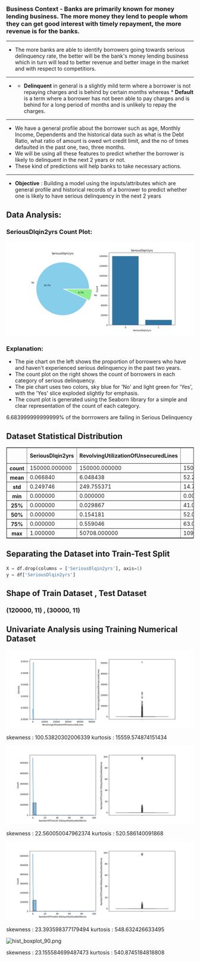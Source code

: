 ### Business Context - Banks are primarily known for money lending business. The more money they lend to people whom they can get good interest with timely repayment, the more revenue is for the banks.
* **
* The more banks are able to identify borrowers going towards serious delinquency rate, the better will be the bank's money lending business which in turn will lead to better revenue and better image in the market and with respect to competitiors. 
* **
* * **Delinquent** in general is a slightly mild term where a borrower is not repaying charges and is behind by certain months whereas * **Default** is a term where a borrower has not been able to pay charges and is behind for a long period of months and is unlikely to repay the charges.
* **
* We have a general profile about the borrower such as age, Monthly Income, Dependents and the historical data such as what is the Debt Ratio, what ratio of amount is owed wrt credit limit, and the no of times defaulted in the past one, two, three months.
* We will be using all these features to predict whether the borrower is likely to delinquent in the next 2 years or not.
* These kind of predictions will help banks to take necessary actions.

***
* **Objective** : Building a model using the inputs/attributes which are general profile and historical records of a borrower to predict whether one is likely to have serious delinquency in the next 2 years 



## Data Analysis: 


### SeriousDlqin2yrs Count Plot:
![SeriousDlqin2yrs Count Plot](SeriousDlqin2yrs_countplot.png)

### Explanation:
- The pie chart on the left shows the proportion of borrowers who have and haven't experienced serious delinquency in the past two years.
- The count plot on the right shows the count of borrowers in each category of serious delinquency.
- The pie chart uses two colors, sky blue for 'No' and light green for 'Yes', with the 'Yes' slice exploded slightly for emphasis.
- The count plot is generated using the Seaborn library for a simple and clear representation of the count of each category.

6.683999999999999% of the borrrowers are failing in Serious Delinquency</p>


## Dataset Statistical Distribution


<table border="1" class="dataframe">
  <thead>
    <tr style="text-align: right;">
      <th></th>
      <th>SeriousDlqin2yrs</th>
      <th>RevolvingUtilizationOfUnsecuredLines</th>
      <th>age</th>
      <th>NumberOfTime30-59DaysPastDueNotWorse</th>
      <th>DebtRatio</th>
      <th>MonthlyIncome</th>
      <th>NumberOfOpenCreditLinesAndLoans</th>
      <th>NumberOfTimes90DaysLate</th>
      <th>NumberRealEstateLoansOrLines</th>
      <th>NumberOfTime60-89DaysPastDueNotWorse</th>
      <th>NumberOfDependents</th>
    </tr>
  </thead>
  <tbody>
    <tr>
      <th>count</th>
      <td>150000.000000</td>
      <td>150000.000000</td>
      <td>150000.000000</td>
      <td>150000.000000</td>
      <td>150000.000000</td>
      <td>1.202690e+05</td>
      <td>150000.000000</td>
      <td>150000.000000</td>
      <td>150000.000000</td>
      <td>150000.000000</td>
      <td>146076.000000</td>
    </tr>
    <tr>
      <th>mean</th>
      <td>0.066840</td>
      <td>6.048438</td>
      <td>52.295207</td>
      <td>0.421033</td>
      <td>353.005076</td>
      <td>6.670221e+03</td>
      <td>8.452760</td>
      <td>0.265973</td>
      <td>1.018240</td>
      <td>0.240387</td>
      <td>0.757222</td>
    </tr>
    <tr>
      <th>std</th>
      <td>0.249746</td>
      <td>249.755371</td>
      <td>14.771866</td>
      <td>4.192781</td>
      <td>2037.818523</td>
      <td>1.438467e+04</td>
      <td>5.145951</td>
      <td>4.169304</td>
      <td>1.129771</td>
      <td>4.155179</td>
      <td>1.115086</td>
    </tr>
    <tr>
      <th>min</th>
      <td>0.000000</td>
      <td>0.000000</td>
      <td>0.000000</td>
      <td>0.000000</td>
      <td>0.000000</td>
      <td>0.000000e+00</td>
      <td>0.000000</td>
      <td>0.000000</td>
      <td>0.000000</td>
      <td>0.000000</td>
      <td>0.000000</td>
    </tr>
    <tr>
      <th>25%</th>
      <td>0.000000</td>
      <td>0.029867</td>
      <td>41.000000</td>
      <td>0.000000</td>
      <td>0.175074</td>
      <td>3.400000e+03</td>
      <td>5.000000</td>
      <td>0.000000</td>
      <td>0.000000</td>
      <td>0.000000</td>
      <td>0.000000</td>
    </tr>
    <tr>
      <th>50%</th>
      <td>0.000000</td>
      <td>0.154181</td>
      <td>52.000000</td>
      <td>0.000000</td>
      <td>0.366508</td>
      <td>5.400000e+03</td>
      <td>8.000000</td>
      <td>0.000000</td>
      <td>1.000000</td>
      <td>0.000000</td>
      <td>0.000000</td>
    </tr>
    <tr>
      <th>75%</th>
      <td>0.000000</td>
      <td>0.559046</td>
      <td>63.000000</td>
      <td>0.000000</td>
      <td>0.868254</td>
      <td>8.249000e+03</td>
      <td>11.000000</td>
      <td>0.000000</td>
      <td>2.000000</td>
      <td>0.000000</td>
      <td>1.000000</td>
    </tr>
    <tr>
      <th>max</th>
      <td>1.000000</td>
      <td>50708.000000</td>
      <td>109.000000</td>
      <td>98.000000</td>
      <td>329664.000000</td>
      <td>3.008750e+06</td>
      <td>58.000000</td>
      <td>98.000000</td>
      <td>54.000000</td>
      <td>98.000000</td>
      <td>20.000000</td>
    </tr>
  </tbody>
</table>
</div>






## Separating the Dataset into Train-Test Split

```python
X = df.drop(columns = ['SeriousDlqin2yrs'], axis=1)
y = df['SeriousDlqin2yrs']
```

## Shape of Train Dataset , Test Dataset
 ###   (120000, 11) , (30000, 11)


## Univariate Analysis using Training Numerical Dataset





    
![RevolvingUtilizationOfUnsecuredLines_hist_boxplot.png](RevolvingUtilizationOfUnsecuredLines_hist_boxplot.png)

skewness :  100.53820302006339
kurtosis :  15559.574874151434


![hist_boxplot_30_59.png](hist_boxplot_30_59.png)

skewness :  22.560050047962374
kurtosis :  520.586140091868


![hist_boxplot_60_89.png](hist_boxplot_60_89.png)

skewness :  23.393598377179494
kurtosis :  548.632426633495

![hist_boxplot_90.png](hist_boxplot_90.png)

skewness :  23.155584699487473
kurtosis :  540.8745184818808

